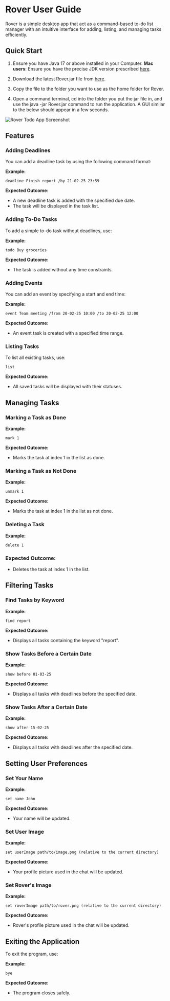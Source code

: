 # Rover User Guide

Rover is a simple desktop app that act as a command-based to-do list manager with an intuitive interface for adding, listing, and managing tasks efficiently.

## Quick Start
1. Ensure you have Java 17 or above installed in your Computer.
**Mac users**: Ensure you have the precise JDK version prescribed [here](https://se-education.org/guides/tutorials/javaInstallationMac.html).

2. Download the latest Rover.jar file from [here](https://github.com/kumar2215/ip/releases/download/A-Release/Rover.jar).

3. Copy the file to the folder you want to use as the home folder for Rover.

4. Open a command terminal, cd into the folder you put the jar file in, and use the java -jar Rover.jar command to run the application.
A GUI similar to the below should appear in a few seconds.

![Rover Todo App Screenshot](Ui.png)

## Features

### Adding Deadlines

You can add a deadline task by using the following command format:

**Example:**
```plaintext
deadline Finish report /by 21-02-25 23:59
```

**Expected Outcome:**
- A new deadline task is added with the specified due date.
- The task will be displayed in the task list.

### Adding To-Do Tasks

To add a simple to-do task without deadlines, use:

**Example:**
```plaintext
todo Buy groceries
```

**Expected Outcome:**
- The task is added without any time constraints.

### Adding Events

You can add an event by specifying a start and end time:

**Example:**
```plaintext
event Team meeting /from 20-02-25 10:00 /to 20-02-25 12:00
```

**Expected Outcome:**
- An event task is created with a specified time range.

### Listing Tasks

To list all existing tasks, use:

```plaintext
list
```

**Expected Outcome:**
- All saved tasks will be displayed with their statuses.

## Managing Tasks

### Marking a Task as Done

**Example:**
```plaintext
mark 1
```

**Expected Outcome:**
- Marks the task at index 1 in the list as done.

### Marking a Task as Not Done

**Example:**
```plaintext
unmark 1
```

**Expected Outcome:**
- Marks the task at index 1 in the list as not done.

### Deleting a Task

**Example:**
```plaintext
delete 1
```

### Expected Outcome:
- Deletes the task at index 1 in the list.

## Filtering Tasks

### Find Tasks by Keyword

**Example:**
```plaintext
find report
```

**Expected Outcome:**
- Displays all tasks containing the keyword "report".

### Show Tasks Before a Certain Date

**Example:**
```plaintext
show before 01-03-25
```

**Expected Outcome:**
- Displays all tasks with deadlines before the specified date.

### Show Tasks After a Certain Date

**Example:**
```plaintext
show after 15-02-25
```

**Expected Outcome:**
- Displays all tasks with deadlines after the specified date.

## Setting User Preferences

### Set Your Name

**Example:**
```plaintext
set name John
```

**Expected Outcome:**
- Your name will be updated.

### Set User Image

**Example:**
```plaintext
set userImage path/to/image.png (relative to the current directory)
```

**Expected Outcome:**
- Your profile picture used in the chat will be updated.

### Set Rover's Image

**Example:**
```plaintext
set roverImage path/to/rover.png (relative to the current directory)
```

**Expected Outcome:**
- Rover's profile picture used in the chat will be updated.

## Exiting the Application

To exit the program, use:

**Example:**
```plaintext
bye
```

**Expected Outcome:**
- The program closes safely.